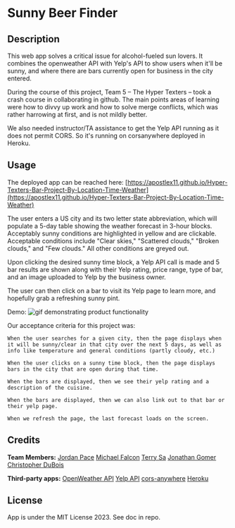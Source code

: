 # Sunny Beer Finder

## Description

This web app solves a critical issue for alcohol-fueled sun lovers. It combines the openweather API with Yelp's API to show users when it'll be sunny, and where there are bars currently open for business in the city entered.

During the course of this project, Team 5 – The Hyper Texters – took a crash course in collaborating in github. The main points areas of learning were how to divvy up work and how to solve merge conflicts, which was rather harrowing at first, and is not mildly better.

We also needed instructor/TA assistance to get the Yelp API running as it does not permit CORS. So it's running on corsanywhere deployed in Heroku.

## Usage

The deployed app can be reached here: [https://apostlex11.github.io/Hyper-Texters-Bar-Project-By-Location-Time-Weather](https://apostlex11.github.io/Hyper-Texters-Bar-Project-By-Location-Time-Weather)

The user enters a US city and its two letter state abbreviation, which will populate a 5-day table showing the weather forecast in 3-hour blocks. Acceptably sunny conditions are highlighted in yellow and are clickable. Acceptable conditions include "Clear skies," "Scattered clouds," "Broken clouds," and "Few clouds." All other conditions are greyed out.

Upon clicking the desired sunny time block, a Yelp API call is made and 5 bar results are shown along with their Yelp rating, price range, type of bar, and an image uploaded to Yelp by the business owner.

The user can then click on a bar to visit its Yelp page to learn more, and hopefully grab a refreshing sunny pint.

Demo:
![gif demonstrating product functionality](./assets/img/sunny-beer-finder-demo.gif)

Our acceptance criteria for this project was:

```
When the user searches for a given city, then the page displays when it will be sunny/clear in that city over the next 5 days, as well as info like temperature and general conditions (partly cloudy, etc.)

When the user clicks on a sunny time block, then the page displays bars in the city that are open during that time.

When the bars are displayed, then we see their yelp rating and a description of the cuisine.

When the bars are displayed, then we can also link out to that bar or their yelp page.

When we refresh the page, the last forecast loads on the screen.
```

## Credits

**Team Members:**
[Jordan Pace](https://github.com/Jaydonger)
[Michael Falcon](https://github.com/ZOID415)
[Terry Sa](https://github.com/apostlex11)
[Jonathan Gomer](https://github.com/jongomer22)
[Christopher DuBois](https://github.com/rhubarb414)

**Third-party apps:**
[OpenWeather API](https://openweathermap.org/api/one-call-3)
[Yelp API](https://docs.developer.yelp.com/docs/fusion-intro)
[cors-anywhere](https://github.com/Rob--W/cors-anywhere/)
[Heroku](https://www.heroku.com/)

## License

App is under the MIT License 2023. See doc in repo.
